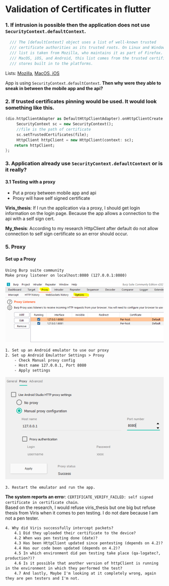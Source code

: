 
# Validation of Certificates in flutter

### 1. If intrusion is possible then the application does not use ```SecurityContext.defaultContext```.
```dart
  /// The [defaultContext] object uses a list of well-known trusted
  /// certificate authorities as its trusted roots. On Linux and Windows, this
  /// list is taken from Mozilla, who maintains it as part of Firefox. On,
  /// MacOS, iOS, and Android, this list comes from the trusted certificates
  /// stores built in to the platforms.
```
Lists: [Mozilla](https://ccadb-public.secure.force.com/mozilla/CACertificatesInFirefoxReport), [MacOS, iOS](https://support.apple.com/en-us/HT202858)

App is using ```SecurityContext.defaultContext```. 
**Then why were they able to sneak in between the mobile app and the api?**

### 2.	If trusted certificates pinning would be used. It would look something like this.
 ```dart
 (dio.httpClientAdapter as DefaultHttpClientAdapter).onHttpClientCreate  = (client) {  
	  SecurityContext sc = new SecurityContext();  
	  //file is the path of certificate  
	  sc.setTrustedCertificates(file);  
	  HttpClient httpClient = new HttpClient(context: sc);  
	 return httpClient;  
};
``` 

### 3.   Application already use ```SecurityContext.defaultContext``` or is it really?

#### 3.1 Testing with a proxy
- Put a proxy between mobile app and api
- Proxy will have self signed certificate
	
**Viris_thesis**: If I run the application via a proxy, I should get login information on the login page.
Because the app allows a connection to the api with a self sign cert.

**My_thesis**: According to my research HttpClient after default do not allow connection to self sign certificate so an error should occur.
### 5. Proxy
#### Set up a Proxy
	Using Burp suite community
	Make proxy listener on localhost:8080 (127.0.0.1:8080)
![Proxy setup](https://github.com/PrimozRatej/CertificateChain/blob/20db081750aa0b8a1b5f1294ff6f12f9125dd40e/proxy_set_up.PNG)

	1. Set up an Android emulator to use our proxy
	2. Set up Android Emulattor Settings > Proxy
		- Check Manual proxy config
		- Host name 127.0.0.1, Port 8080
		- Apply settings
![emulator proxy setup](https://github.com/PrimozRatej/CertificateChain/blob/1a6193686a7d14271f13b5c09a22a34609c0479f/emulator_proxy_setup.PNG)

	3. Restart the emulator and run the app.
**The system reports an erro**r: ```CERTIFICATE_VERIFY_FAILED: self signed certificate in certificate chain```.   
Based on the research, I would refuse viris_thesis but one big but refuse thesis from Viris when it comes to pen testing. I do not dare because I am not a pen tester.
			
  
	4. Why did Viris successfully intercept packets? 
		4.1	Did they uploaded their certificate to the device? 
		4.2 When was pen testing done (date)? 
		4.3 Has been HttpClient updated since pentesting (depends on 4.2)?
		4.4 Has our code been updated (depends on 4.2)? 
		4.5 In which environment did pen testing take place (qa-logatec?, production?)? 
		4.6 Is it possible that another version of httpClient is running in the environment in which they performed the test? 
		4.7 And lastly, Maybe I'm looking at it completely wrong, again they are pen testers and I'm not.
	

